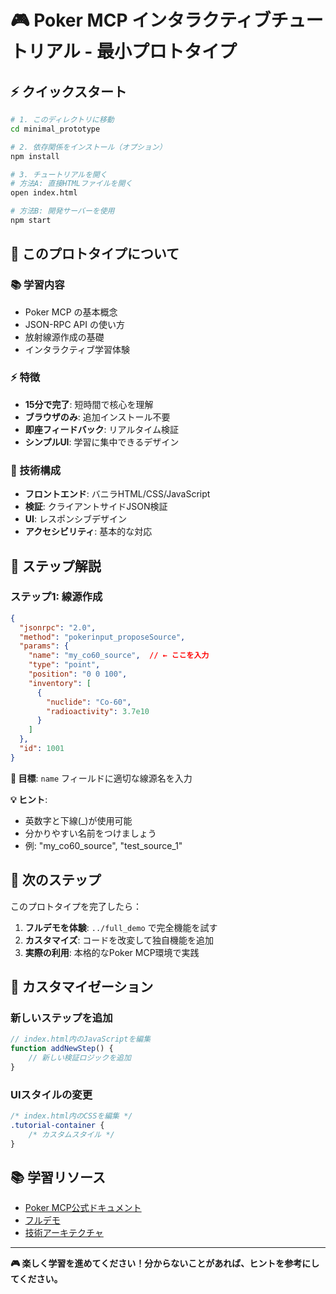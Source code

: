 # 🎮 Poker MCP インタラクティブチュートリアル - 最小プロトタイプ

## ⚡ クイックスタート

```bash
# 1. このディレクトリに移動
cd minimal_prototype

# 2. 依存関係をインストール（オプション）
npm install

# 3. チュートリアルを開く
# 方法A: 直接HTMLファイルを開く
open index.html

# 方法B: 開発サーバーを使用
npm start
```

## 🎯 このプロトタイプについて

### 📚 学習内容
- Poker MCP の基本概念
- JSON-RPC API の使い方
- 放射線源作成の基礎
- インタラクティブ学習体験

### ⚡ 特徴
- **15分で完了**: 短時間で核心を理解
- **ブラウザのみ**: 追加インストール不要
- **即座フィードバック**: リアルタイム検証
- **シンプルUI**: 学習に集中できるデザイン

### 🔧 技術構成
- **フロントエンド**: バニラHTML/CSS/JavaScript
- **検証**: クライアントサイドJSON検証
- **UI**: レスポンシブデザイン
- **アクセシビリティ**: 基本的な対応

## 📖 ステップ解説

### ステップ1: 線源作成
```json
{
  "jsonrpc": "2.0",
  "method": "pokerinput_proposeSource",
  "params": {
    "name": "my_co60_source",  // ← ここを入力
    "type": "point",
    "position": "0 0 100",
    "inventory": [
      {
        "nuclide": "Co-60",
        "radioactivity": 3.7e10
      }
    ]
  },
  "id": 1001
}
```

**🎯 目標**: `name` フィールドに適切な線源名を入力

**💡 ヒント**: 
- 英数字と下線(_)が使用可能
- 分かりやすい名前をつけましょう
- 例: "my_co60_source", "test_source_1"

## 🚀 次のステップ

このプロトタイプを完了したら：

1. **フルデモを体験**: `../full_demo` で完全機能を試す
2. **カスタマイズ**: コードを改変して独自機能を追加
3. **実際の利用**: 本格的なPoker MCP環境で実践

## 🔧 カスタマイゼーション

### 新しいステップを追加
```javascript
// index.html内のJavaScriptを編集
function addNewStep() {
    // 新しい検証ロジックを追加
}
```

### UIスタイルの変更
```css
/* index.html内のCSSを編集 */
.tutorial-container {
    /* カスタムスタイル */
}
```

## 📚 学習リソース

- [Poker MCP公式ドキュメント](../../../README.md)
- [フルデモ](../full_demo/README.md)
- [技術アーキテクチャ](../../02_TECHNICAL_ARCHITECTURE.md)

---

**🎮 楽しく学習を進めてください！分からないことがあれば、ヒントを参考にしてください。**